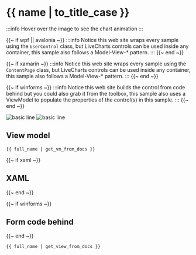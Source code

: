 # {{ name | to_title_case }}

:::info
Hover over the image to see the chart animation
:::

{{~ if wpf || avalonia ~}}
:::info
Notice this web site wraps every sample using the `UserControl` class, but LiveCharts controls can be used inside any container, 
this sample also follows a Model-View-* pattern.
:::
{{~ end ~}}

{{~ if xamarin ~}}
:::info
Notice this web site wraps every sample using the `ContentPage` class, but LiveCharts controls can be used inside any container, 
this sample also follows a Model-View-* pattern.
:::
{{~ end ~}}

{{~ if winforms ~}}
:::info
Notice this web site builds the control from code behind but you could also grab it from the toolbox,
this sample also uses a ViewModel to populate the properties of the control(s) in this sample.
:::
{{~ end ~}}

<div class="position-relative text-center">
    <img src="https://raw.githubusercontent.com/beto-rodriguez/LiveCharts2/master/docs/{{ unique_name }}/result.png" class="static" alt="basic line" />
    <img src="https://raw.githubusercontent.com/beto-rodriguez/LiveCharts2/master/docs/{{ unique_name }}/result.gif" alt="basic line" />
</div>

## View model

```
{{ full_name | get_vm_from_docs }}
```

{{~ if xaml ~}}
## XAML
{{~ end ~}}

{{~ if winforms ~}}
## Form code behind
{{~ end ~}}

```
{{ full_name | get_view_from_docs }}
```